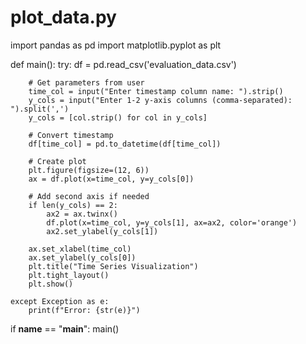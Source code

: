 # plot_data.py
import pandas as pd
import matplotlib.pyplot as plt

def main():
    try:
        df = pd.read_csv('evaluation_data.csv')
        
        # Get parameters from user
        time_col = input("Enter timestamp column name: ").strip()
        y_cols = input("Enter 1-2 y-axis columns (comma-separated): ").split(',')
        y_cols = [col.strip() for col in y_cols]
        
        # Convert timestamp
        df[time_col] = pd.to_datetime(df[time_col])
        
        # Create plot
        plt.figure(figsize=(12, 6))
        ax = df.plot(x=time_col, y=y_cols[0])
        
        # Add second axis if needed
        if len(y_cols) == 2:
            ax2 = ax.twinx()
            df.plot(x=time_col, y=y_cols[1], ax=ax2, color='orange')
            ax2.set_ylabel(y_cols[1])
        
        ax.set_xlabel(time_col)
        ax.set_ylabel(y_cols[0])
        plt.title("Time Series Visualization")
        plt.tight_layout()
        plt.show()

    except Exception as e:
        print(f"Error: {str(e)}")

if __name__ == "__main__":
    main()